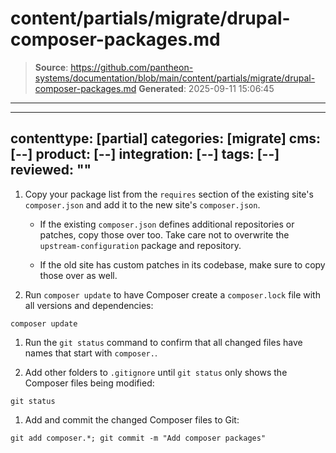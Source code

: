 # content/partials/migrate/drupal-composer-packages.md

> **Source**: https://github.com/pantheon-systems/documentation/blob/main/content/partials/migrate/drupal-composer-packages.md
> **Generated**: 2025-09-11 15:06:45

---

---
contenttype: [partial]
categories: [migrate]
cms: [--]
product: [--]
integration: [--]
tags: [--]
reviewed: ""
---

1. Copy your package list from the `requires` section of the existing site's `composer.json` and add it to the new site's `composer.json`.

   - If the existing `composer.json` defines additional repositories or patches, copy those over too. Take care not to overwrite the `upstream-configuration` package and repository.

   - If the old site has custom patches in its codebase, make sure to copy those over as well.

1. Run `composer update` to have Composer create a `composer.lock` file with all versions and dependencies:

  ```bash{promptUser: user}
  composer update
  ```

1. Run the `git status` command to confirm that all changed files have names that start with `composer.`.

1. Add other folders to `.gitignore` until `git status` only shows the Composer files being modified:

  ```bash{promptUser: user}
  git status
  ```

1. Add and commit the changed Composer files to Git:

  ```shell{promptUser: user}
  git add composer.*; git commit -m "Add composer packages"
  ```
